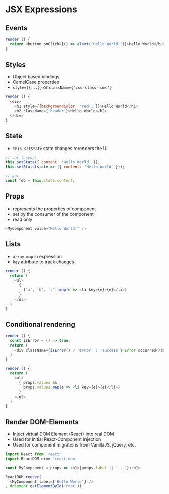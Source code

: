 # JSX Expressions

## Events

```javascript
render () {
  return <button onClick={() => alert('Hello World!')}>Hello World</button>
}
```

## Styles

- Object based bindings
- CamelCase properties
- `style={{...}}` or `className={'css-class-name'}`

```javascript
render () {
  <div>
    <h1 style={{backgroundColor: 'red', }}>Hello World</h1>
    <h2 className={'header'}>Hello World</h2>
  </div>
}
```

## State

- `this.setState` state changes rerenders the UI

```javascript
// set (async)
this.setState({ content: 'Hello World' });
this.setState(state => ({ content: 'Hello World' }));

// get
const foo = this.state.content;
```

## Props

- represents the properties of component
- set by the consumer of the component
- read only

```javascript
<MyComponent value="Hello World!" />
```

## Lists

- `array.map` in expression
- `key` attribute to track changes

```javascript
render () {
  return (
    <ul>
      {
        ['a', 'b', 'c'].map(e => <li key={e}>{e}</li>)
      }
    </ul>
  )
}
```

## Conditional rendering

```javascript
render () {
  const isError = () => true;
  return (
    <div className={isError() ? 'error' : 'success'}>Error occurred</div>
  )
}
```

```javascript
render () {
  return (
    <ul>
      { props.values &&
        props.values.map(e => <li key={e}>{e}</li>)
      }
    </ul>
  )
}
```

## Render DOM-Elements

- Inject virtual DOM Element (React) into real DOM
- Used for initial React-Component injection
- Used for component migrations from VanillaJS, jQuery, etc.

```javascript
import React from 'react'
import ReactDOM drom 'react-dom'

const MyComponent = props => <h1>{props.label || '...'}</h1>

ReactDOM.render(
  <MyComponent label={'Hello World'} />
, document.getElementById('root'))
```
